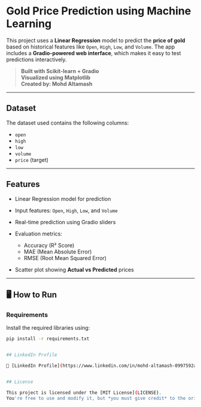 #  Gold Price Prediction using Machine Learning

This project uses a **Linear Regression** model to predict the **price of gold** based on historical features like `Open`, `High`, `Low`, and `Volume`. The app includes a **Gradio-powered web interface**, which makes it easy to test predictions interactively.

> **Built with  Scikit-learn + Gradio**  
> **Visualized using Matplotlib**  
> **Created by: Mohd Altamash**

---

##  Dataset
The dataset used contains the following columns:
- `open`
- `high`
- `low`
- `volume`
- `price` (target)

---

##  Features
- Linear Regression model for prediction
- Input features: `Open`, `High`, `Low`, and `Volume`
- Real-time prediction using Gradio sliders

- Evaluation metrics:
  - Accuracy (R² Score)
  - MAE (Mean Absolute Error)
  - RMSE (Root Mean Squared Error)
- Scatter plot showing **Actual vs Predicted** prices

---

## 🖥️ How to Run

###  Requirements
Install the required libraries using:
```bash
pip install -r requirements.txt


## LinkedIn Profile

🔗 [LinkedIn Profile](https://www.linkedin.com/in/mohd-altamash-0997592a6?utm_source=share&utm_campaign=share_via&utm_content=profile&utm_medium=android_app)


## License

This project is licensed under the [MIT License](LICENSE).  
You're free to use and modify it, but *you must give credit* to the original author: **Mohd Altamash**.

